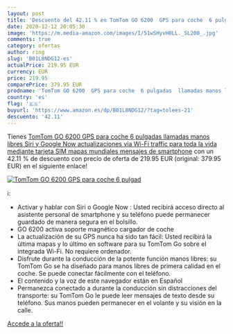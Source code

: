 ```yaml
---
layout: post
title: 'Descuento del 42.11 % en TomTom GO 6200  GPS para coche  6 pulgad'
date: 2020-12-12 20:05:30
image: 'https://m.media-amazon.com/images/I/51wSHyvH0LL._SL200_.jpg'
comments: true
category: ofertas
author: ring
slug: 'B01L8NDG12-es'
actualPrice: 219.95 EUR
currency: EUR
price: 219.95
comparePrice: 379.95 EUR
prodname: 'TomTom GO 6200  GPS para coche  6 pulgadas  llamadas manos libres  Siri y Google Now  actualizaciones via Wi-Fi  traffic para toda la vida mediante tarjeta SIM  mapas mundiales  mensajes de smartphone'
country: 'es'
flag: '🇪🇸'
buyurl: 'https://www.amazon.es/dp/B01L8NDG12/?tag=tolees-21'
descuento: '42.11'
---
```


Tienes [TomTom GO 6200  GPS para coche  6 pulgadas  llamadas manos libres  Siri y Google Now  actualizaciones via Wi-Fi  traffic para toda la vida mediante tarjeta SIM  mapas mundiales  mensajes de smartphone](https://www.amazon.es/dp/B01L8NDG12/?tag=tolees-21) con un 42.11 % de descuento con precio de oferta de 219.95 EUR (original: 379.95 EUR) en el siguiente enlace!

[![TomTom GO 6200  GPS para coche  6 pulgad](https://m.media-amazon.com/images/I/51wSHyvH0LL._SL200_.jpg)](https://www.amazon.es/dp/B01L8NDG12/?tag=tolees-21)

ℹ️:

- Activar y hablar con Siri o Google Now : Usted recibirá acceso directo al asistente personal de smartphone y su teléfono puede permanecer guardado de manera segura en el bolsillo.
- GO 6200 activa soporte magnético cargador de coche
- La actualización de su GPS nunca ha sido tan fácil: Usted recibirá la última mapas y lo último en software para su TomTom Go sobre el integrada Wi-Fi. No requiere ordenador.
- Disfrute durante la conducción de la potente función manos libres: su TomTom Go se ha diseñado para manos libres de primera calidad en el coche. Se puede conectar fácilmente con el teléfono.
- El contenido y la voz de este navegador están en Español
- Permanezca conectado a durante la conducción sin distracciones del transporte: su TomTom Go le puede leer mensajes de texto desde su teléfono. Sus manos pueden permanecer en el volante y su visión en la calle.

[Accede a la oferta!!](https://www.amazon.es/dp/B01L8NDG12/?tag=tolees-21)
